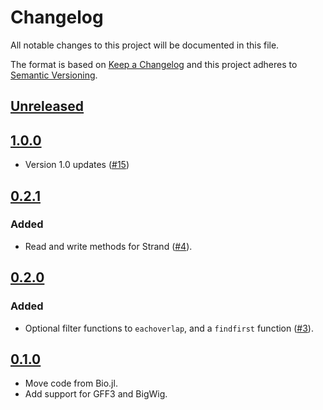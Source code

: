 # Changelog
All notable changes to this project will be documented in this file.

The format is based on [Keep a Changelog](http://keepachangelog.com/en/1.0.0/)
and this project adheres to [Semantic Versioning](http://semver.org/spec/v2.0.0.html).

## [Unreleased]

## [1.0.0]
- Version 1.0 updates ([#15](https://github.com/BioJulia/GenomicFeatures.jl/pull/15))

## [0.2.1]
### Added
- Read and write methods for Strand ([#4](https://github.com/BioJulia/GenomicFeatures.jl/pull/4)).

## [0.2.0]
### Added
- Optional filter functions to `eachoverlap`, and a `findfirst` function ([#3](https://github.com/BioJulia/GenomicFeatures.jl/pull/3)).

## [0.1.0]
- Move code from Bio.jl.
- Add support for GFF3 and BigWig.

[Unreleased]: https://github.com/BioJulia/GenomicFeatures.jl/compare/v1.0.0...HEAD
[1.0.0]: https://github.com/BioJulia/GenomicFeatures.jl/compare/v0.2.1...v1.0.0
[0.2.1]: https://github.com/BioJulia/GenomicFeatures.jl/compare/v0.2.0...v0.2.1
[0.2.0]: https://github.com/BioJulia/GenomicFeatures.jl/compare/v0.1.0...v0.2.0
[0.1.0]: https://github.com/BioJulia/GenomicFeatures.jl/tree/v0.1.0

